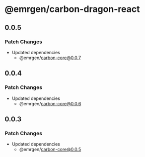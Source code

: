 # @emrgen/carbon-dragon-react

## 0.0.5

### Patch Changes

- Updated dependencies
  - @emrgen/carbon-core@0.0.7

## 0.0.4

### Patch Changes

- Updated dependencies
  - @emrgen/carbon-core@0.0.6

## 0.0.3

### Patch Changes

- Updated dependencies
  - @emrgen/carbon-core@0.0.5
